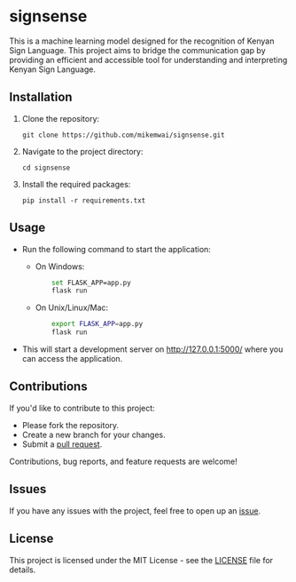 # signsense

This is a machine learning model designed for the recognition of Kenyan Sign Language. This project aims to bridge the communication gap by providing an efficient and accessible tool for understanding and interpreting Kenyan Sign Language.

## Installation

1. Clone the repository:
    ```
    git clone https://github.com/mikemwai/signsense.git
    ```
2. Navigate to the project directory:
    ```
    cd signsense
    ```
3. Install the required packages:
    ```
    pip install -r requirements.txt
    ```

## Usage

- Run the following command to start the application:

  - On Windows:

    ```sh
        set FLASK_APP=app.py
        flask run
    ```

  - On Unix/Linux/Mac:

    ```sh
        export FLASK_APP=app.py
        flask run
    ```

- This will start a development server on http://127.0.0.1:5000/ where you can access the application.

## Contributions

If you'd like to contribute to this project:

- Please fork the repository.
- Create a new branch for your changes.
- Submit a [pull request](https://github.com/mikemwai/signsense/pulls).

Contributions, bug reports, and feature requests are welcome!

## Issues

If you have any issues with the project, feel free to open up an [issue](https://github.com/mikemwai/signsense/issues).

## License

This project is licensed under the MIT License - see the [LICENSE](LICENSE.txt) file for details.